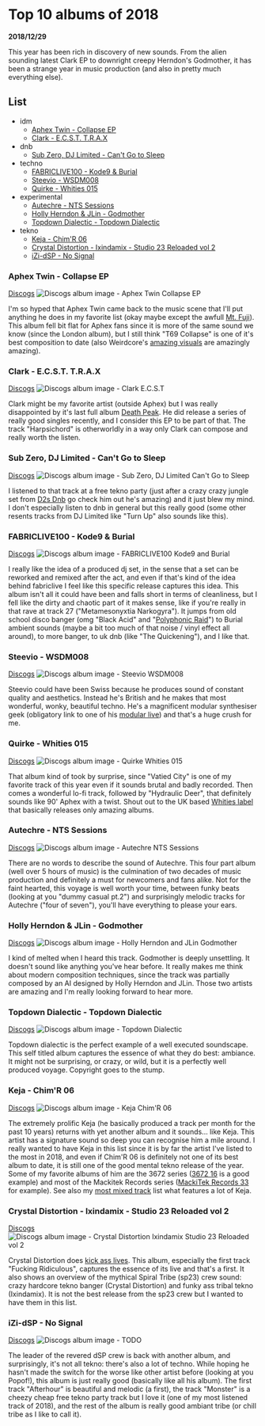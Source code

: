 # Top 10 albums of 2018

**2018/12/29**

This year has been rich in discovery of new sounds. From the alien sounding latest Clark EP to downright creepy Herndon's Godmother, it has been a strange year in music production (and also in pretty much everything else).

## List

- idm
    - [Aphex Twin - Collapse EP](#aphex-twin---collapse-ep)
    - [Clark - E.C.S.T. T.R.A.X](#clark---ecst-trax)
- dnb
    - [Sub Zero, DJ Limited - Can't Go to Sleep](#sub-zero-dj-limited---cant-go-to-sleep)
- techno
    - [FABRICLIVE100 - Kode9 & Burial](#fabriclive100---kode9--burial)
    - [Steevio - WSDM008](#steevio---wsdm008)
    - [Quirke - Whities 015](#quirke---whities-015)
- experimental
    - [Autechre - NTS Sessions](#autechre---nts-sessions)
    - [Holly Herndon & JLin - Godmother](#holly-herndon--jlin---godmother)
    - [Topdown Dialectic - Topdown Dialectic](#topdown-dialectic---topdown-dialectic)
- tekno
    - [Keja - Chim'R 06](#keja---chimr-06)
    - [Crystal Distortion - Ixindamix - Studio 23 Reloaded vol 2](#crystal-distortion---ixindamix---studio-23-reloaded-vol-2)
    - [iZi-dSP - No Signal](#izi-dsp---no-signal)

### Aphex Twin - Collapse EP

[Discogs](https://www.discogs.com/Aphex-Twin-Collapse-EP/master/1405505)
![Discogs album image - Aphex Twin Collapse EP](aphex-twin-collapse-ep.jpg)

I'm so hyped that Aphex Twin came back to the music scene that I'll put anything he does in my favorite list (okay maybe except the awfull [Mt. Fuji](https://www.discogs.com/Aphex-Twin-APHEX-Mt-Fuji-2017/release/10631286)). This album fell bit flat for Aphex fans since it is more of the same sound we know (since the London album), but I still think "T69 Collapse" is one of it's best composition to date (also Weirdcore's [amazing visuals](https://www.youtube.com/watch?v=SqayDnQ2wmw) are amazingly amazing).

### Clark - E.C.S.T. T.R.A.X

[Discogs](https://www.discogs.com/Clark-ECST-TRAX/master/1415170)
![Discogs album image - Clark E.C.S.T](clark-ecst.jpg)

Clark might be my favorite artist (outside Aphex) but I was really disappointed by it's last full album [Death Peak](https://www.discogs.com/Clark-Death-Peak/master/1159999). He did release a series of really good singles recently, and I consider this EP to be part of that. The track "Harpsichord" is otherworldly in a way only Clark can compose and really worth the listen.

### Sub Zero, DJ Limited - Can't Go to Sleep

[Discogs](https://www.discogs.com/DJ-Limited-3-Sub-Zero-Cant-Go-To-Sleep/release/12291426)
![Discogs album image - Sub Zero, DJ Limited Can't Go to Sleep](sub-zero-dj-limited-cant-go-to-sleep.jpg)

I listened to that track at a free tekno party (just after a crazy crazy jungle set from [D2s Dnb](https://soundcloud.com/djd2s) go check him out he's amazing) and it just blew my mind. I don't especially listen to dnb in general but this really good (some other resents tracks from DJ Limited like "Turn Up" also sounds like this).

### FABRICLIVE100 - Kode9 & Burial

[Discogs](https://www.discogs.com/Kode9-Burial-Fabriclive-100/master/1444444)
![Discogs album image - FABRICLIVE100 Kode9 and Burial](fabriclive-100-kode9-burial.jpg)

I really like the idea of a produced dj set, in the sense that a set can be reworked and remixed after the act, and even if that's kind of the idea behind fabriclive I feel like this specific release captures this idea. This album isn't all it could have been and falls short in terms of cleanliness, but I fell like the dirty and chaotic part of it makes sense, like if you're really in that rave at track 27 ("Metamesonyxtia Narkogyra"). It jumps from old school disco banger (omg "Black Acid" and "[Polyphonic Raid](../2018-12-31-top-10-mixed-tracks-2018)") to Burial ambient sounds (maybe a bit too much of that noise / vinyl effect all around), to more banger, to uk dnb (like "The Quickening"), and I like that.

### Steevio - WSDM008

[Discogs](https://www.discogs.com/Steevio-WSDM-008/release/12040705)
![Discogs album image - Steevio WSDM008](steevio-wsdm-008.jpg)

Steevio could have been Swiss because he produces sound of constant quality and aesthetics. Instead he's British and he makes that most wonderful, wonky, beautiful techno. He's a magnificent modular synthesiser geek (obligatory link to one of his [modular live](https://www.youtube.com/watch?v=CY8lR7Hkjyw)) and that's a huge crush for me.

### Quirke - Whities 015

[Discogs](https://www.discogs.com/Quirke-Whities-015/release/11814868)
![Discogs album image - Quirke Whities 015](quirke-whities-015.jpg)

That album kind of took by surprise, since "Vatied City" is one of my favorite track of this year even if it sounds brutal and badly recorded. Then comes a wonderful lo-fi track, followed by "Hydraulic Deer", that definitely sounds like 90' Aphex with a twist. Shout out to the UK based [Whities label](https://www.discogs.com/label/652896-Whities?sort=year&sort_order=desc) that basically releases only amazing albums.

### Autechre - NTS Sessions

[Discogs](https://www.discogs.com/Autechre-NTS-Sessions/master/1395770)
![Discogs album image - Autechre NTS Sessions](autechre-nts-sessions.jpg)

There are no words to describe the sound of Autechre. This four part album (well over 5 hours of music) is the culmination of two decades of music production and definitely a must for newcomers and fans alike. Not for the faint hearted, this voyage is well worth your time, between funky beats (looking at you "dummy casual pt.2") and surprisingly melodic tracks for Autechre ("four of seven"), you'll have everything to please your ears.

### Holly Herndon & JLin - Godmother

[Discogs](https://www.discogs.com/Holly-Herndon-Jlin-Godmother/release/12892061)
![Discogs album image - Holly Herndon and JLin Godmother](holly-herndon-jlin-godmother.jpg)

I kind of melted when I heard this track. Godmother is deeply unsettling. It doesn't sound like anything you've hear before. It really makes me think about modern composition techniques, since the track was partially composed by an AI designed by Holly Herndon and JLin. Those two artists are amazing and I'm really looking forward to hear more.

### Topdown Dialectic - Topdown Dialectic

[Discogs](https://www.discogs.com/Topdown-Dialectic-Topdown-Dialectic/release/12133432)
![Discogs album image - Topdown Dialectic](topdown-dialectic.jpg)

Topdown dialectic is the perfect example of a well executed soundscape. This self titled album captures the essence of what they do best: ambiance. It might not be surprising, or crazy, or wild, but it is a perfectly well produced voyage. Copyright goes to the stump.

### Keja - Chim'R 06

[Discogs](https://www.mackitekrecords.com/en/shop/product/14920-chimr-06.html)
![Discogs album image - Keja Chim'R 06](keja-chimr-06.jpg)

The extremely prolific Keja (he basically produced a track per month for the past 10 years) returns with yet another album and it sounds... like Keja. This artist has a signature sound so deep you can recognise him a mile around. I really wanted to have Keja in this list since it is by far the artist I've listed to the most in 2018, and even if Chim'R 06 is definitely not one of its best album to date, it is still one of the good mental tekno release of the year. Some of my favorite albums of him are the 3672 series ([3672 16](https://kejamackitek.bandcamp.com/album/3672-13) is a good example) and most of the Mackitek Records series ([MackiTek Records 33](https://kejamackitek.bandcamp.com/album/mackitek-records-33) for example). See also my [most mixed track](../2018-12-31-top-10-mixed-tracks-2018) list what features a lot of Keja.

### Crystal Distortion - Ixindamix - Studio 23 Reloaded vol 2

[Discogs](https://www.discogs.com/Crystal-Distortion-Ixindamix-Studio-23-Reloaded-Vol-2/release/12108343)
![Discogs album image - Crystal Distortion Ixindamix Studio 23 Reloaded vol 2](crystal-distortion-ixindamix-studio.jpg)

Crystal Distortion does [kick ass lives](https://www.youtube.com/watch?v=AYCZY0jusDM). This album, especially the first track "Fucking Ridiculous", captures the essence of its live and that's a first. It also shows an overview of the mythical Spiral Tribe (sp23) crew sound: crazy hardcore tekno banger (Crystal Distortion) and funky ass tribal tekno (Ixindamix). It is not the best release from the sp23 crew but I wanted to have them in this list.

### iZi-dSP - No Signal

[Discogs](https://www.discogs.com/izi-dSP-No-Signal/release/11868281)
![Discogs album image - TODO](izi-dsp-no-signal.jpg)

The leader of the revered dSP crew is back with another album, and surprisingly, it's not all tekno: there's also a lot of techno. While hoping he hasn't made the switch for the worse like other artist before (looking at you Popof!), this album is just really good (basically like all his album). The first track "Afterhour" is beautiful and melodic (a first), the track "Monster" is a cheezy cheap free tekno party track but I love it (one of my most listened track of 2018), and the rest of the album is really good ambiant tribe (or chill tribe as I like to call it).

